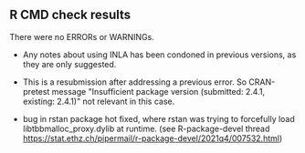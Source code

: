 ## R CMD check results
There were no ERRORs or WARNINGs. 

* Any notes about using INLA has been condoned in previous versions, as they are only suggested.

* This is a resubmission after addressing a previous error. So CRAN-pretest message "Insufficient package version (submitted: 2.4.1, existing: 2.4.1)" not relevant in this case.

* bug in rstan package hot fixed, where rstan was trying to forcefully load libtbbmalloc_proxy.dylib at runtime. (see R-package-devel thread https://stat.ethz.ch/pipermail/r-package-devel/2021q4/007532.html)